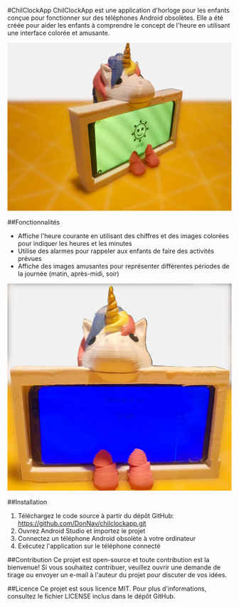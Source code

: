 #ChilClockApp
ChilClockApp est une application d'horloge pour les enfants conçue pour fonctionner sur des téléphones Android obsolètes. 
Elle a été créée pour aider les enfants à comprendre le concept de l'heure en utilisant une interface colorée et amusante.

![ChildClock - image du jour - soleil](/images/image_2_jaune_troisquart.jpg)

##Fonctionnalités
- Affiche l'heure courante en utilisant des chiffres et des images colorées pour indiquer les heures et les minutes
- Utilise des alarmes pour rappeler aux enfants de faire des activités prévues
- Affiche des images amusantes pour représenter différentes périodes de la journée (matin, après-midi, soir)

![Childclock - image de la nuit - lune](/images/image_1_bleu_front.jpg)

##Installation
1. Téléchargez le code source à partir du dépôt GitHub: https://github.com/DonNav/chilclockapp.git
2. Ouvrez Android Studio et importez le projet
3. Connectez un téléphone Android obsolète à votre ordinateur
4. Exécutez l'application sur le téléphone connecté

##Contribution
Ce projet est open-source et toute contribution est la bienvenue! Si vous souhaitez contribuer, veuillez ouvrir une demande de tirage ou envoyer un e-mail à l'auteur du projet pour discuter de vos idées.

##Licence
Ce projet est sous licence MIT. Pour plus d'informations, consultez le fichier LICENSE inclus dans le dépôt GitHub.